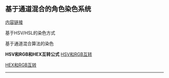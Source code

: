 ## 基于通道混合的角色染色系统

[内容链接](https://blog.uwa4d.com/archives/USparkle_Tint.html)

基于HSV/HSL的染色方式

基于通道混合算法的染色


**HSV和RGB和HEX互转公式**
[HSV和RGB互转](https://www.cnblogs.com/klchang/p/6784856.html)

[HEX和RGB互转](https://www.jianshu.com/p/520e3fccaf03)

******